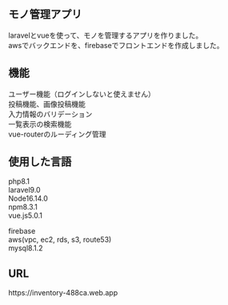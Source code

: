 <h2>モノ管理アプリ</h2> 
laravelとvueを使って、モノを管理するアプリを作りました。<br>
awsでバックエンドを、firebaseでフロントエンドを作成しました。<br>

<h2>機能</h2>
ユーザー機能（ログインしないと使えません）<br>
投稿機能、画像投稿機能<br>
入力情報のバリデーション<br>
一覧表示の検索機能<br>
vue-routerのルーディング管理<br>

<h2>使用した言語</h2>
php8.1<br>
laravel9.0<br>
Node16.14.0<br>
npm8.3.1<br>
vue.js5.0.1<br>

firebase<br>
aws(vpc, ec2, rds, s3, route53)<br>
mysql8.1.2<br>

<h2>URL</h2>
https://inventory-488ca.web.app
